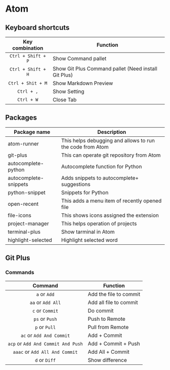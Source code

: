 # Atom
## Keyboard shortcuts
| Key combination | Function |
|:-:|---|
| `Ctrl + Shift + P` | Show Command pallet|
| `Ctrl + Shift + H` | Show Git Plus Command pallet (Need install Git Plus) |
| `Ctrl + Shit + M` | Show Markdown Preview |
| `Ctrl + ,` | Show Setting |
| `Ctrl + W` | Close Tab |

## Packages
| Package name | Description |
|---|---|
| atom-runner | This helps debugging and allows to run the code from Atom |
| git-plus | This can operate git repository from Atom |
| autocomplete-python | Autocomplete function for Python |
| autocomplete-snippets | Adds snippets to autocomplete+ suggestions |
| python-snippet | Snippets for Python |
| open-recent | This adds a menu item of recently opened file |
| file-icons | This shows icons assigned the extension |
| project-manager | This helps operation of projects |
| terminal-plus | Show tarminal in Atom |
| highlight-selected | Highlight selected word |

## Git Plus
### Commands
| Command | Function |
|:-:|---|
| `a` or `Add` | Add the file to commit |
| `aa` or `Add All` | Add all file to commit |
| `c` or `Commit` | Do commit |
| `ps` or `Push` | Push to Remote|
| `p` or `Pull` | Pull from Remote |
| `ac` or `Add And Commit` | Add + Commit |
| `acp` or `Add And Commit And Push` | Add + Commit + Push |
| `aaac` or `Add All And Commit` | Add All + Commit |
| `d` or `Diff` | Show difference |
